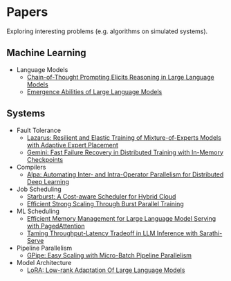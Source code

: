 # Papers

Exploring interesting problems (e.g. algorithms on simulated systems).

## Machine Learning
- Language Models
  - [Chain-of-Thought Prompting Elicits Reasoning in Large Language Models](https://arxiv.org/pdf/2201.11903)
  - [Emergence Abilities of Large Language Models](https://arxiv.org/pdf/2206.07682)

## Systems
- Fault Tolerance
  - [Lazarus: Resilient and Elastic Training of Mixture-of-Experts Models with
Adaptive Expert Placement](https://arxiv.org/pdf/2407.04656)
  - [Gemini: Fast Failure Recovery in Distributed Training
with In-Memory Checkpoints](https://www.cs.rice.edu/~eugeneng/papers/SOSP23.pdf)
- Compilers
  - [Alpa: Automating Inter- and Intra-Operator Parallelism
for Distributed Deep Learning](https://arxiv.org/pdf/2201.12023)
- Job Scheduling
  - [Starburst: A Cost-aware Scheduler
for Hybrid Cloud](https://www.usenix.org/system/files/atc24-luo.pdf)
  - [Efficient Strong Scaling Through Burst Parallel Training](https://joshfried.io/assets/deeppool_mlsys22.pdf)
- ML Scheduling
  - [Efficient Memory Management for Large Language
Model Serving with PagedAttention](https://arxiv.org/pdf/2309.06180)
  - [Taming Throughput-Latency Tradeoff
in LLM Inference with Sarathi-Serve](https://www.usenix.org/system/files/osdi24-agrawal.pdf)
- Pipeline Parallelism
  - [GPipe: Easy Scaling with Micro-Batch Pipeline
Parallelism](https://arxiv.org/pdf/1811.06965)
- Model Architecture
  - [LoRA: Low-rank Adaptation Of Large Language Models](https://arxiv.org/pdf/2106.09685)